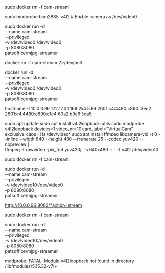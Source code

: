 sudo docker rm -f cam-stream


sudo modprobe bcm2835-v4l2  # Enable camera as /dev/video0



sudo docker run -d \
  --name cam-stream \
  --privileged \
  -v /dev/video0:/dev/video0 \
  -p 8080:8080 \
  patsoffice/mjpg-streamer


docker rm -f cam-stream 2>/dev/null

docker run -d \
  --name cam-stream \
  --privileged \
  -v /dev/video0:/dev/video0 \
  -p 8080:8080 \
  patsoffice/mjpg-streamer


 hostname -I 
10.0.0.96 172.17.0.1 169.254.5.66 2601:c4:4480:c890::3ec2 2601:c4:4480:c890:e1c4:60a2:b9c6:3da5 



sudo apt update
sudo apt install v4l2loopback-utils
sudo modprobe v4l2loopback devices=1 video_nr=10 card_label="VirtualCam" exclusive_caps=1
ls /dev/video*
sudo apt install ffmpeg
libcamera-vid -t 0 --inline --width 640 --height 480 --framerate 25 --codec yuv420 --nopreview | \
ffmpeg -f rawvideo -pix_fmt yuv420p -s 640x480 -i - -f v4l2 /dev/video10

sudo docker rm -f cam-stream

sudo docker run -d \
  --name cam-stream \
  --privileged \
  -v /dev/video10:/dev/video0 \
  -p 8080:8080 \
  patsoffice/mjpg-streamer

  http://10.0.0.96:8080/?action=stream



sudo docker rm -f cam-stream

sudo docker run -d \
  --name cam-stream \
  --privileged \
  -v /dev/video10:/dev/video0 \
  -p 8080:8080 \
  patsoffice/mjpg-streamer


modprobe: FATAL: Module v4l2loopback not found in directory /lib/modules/5.15.32-v7l+
